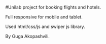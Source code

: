 #Unilab project for booking flights and hotels.

Full responsive for mobile and tablet.

Used html/css/js and swiper js library.

By Guga Akopashvili.
